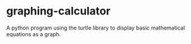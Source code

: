 # graphing-calculator
 
A python program using the turtle library to display basic mathematical equations as a graph.